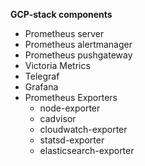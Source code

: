 **GCP-stack components**

* Prometheus server
* Prometheus alertmanager
* Prometheus pushgateway
* Victoria Metrics
* Telegraf
* Grafana
* Prometheus Exporters
    * node-exporter
    * cadvisor
    * cloudwatch-exporter
    * statsd-exporter
    * elasticsearch-exporter

